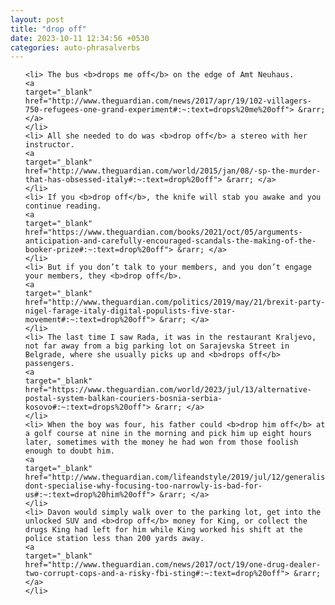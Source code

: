 ```yaml
---
layout: post
title: "drop off"
date: 2023-10-11 12:34:56 +0530
categories: auto-phrasalverbs
---
```

<ol>

    <li> The bus <b>drops me off</b> on the edge of Amt Neuhaus.
    <a 
    target="_blank" 
    href="http://www.theguardian.com/news/2017/apr/19/102-villagers-750-refugees-one-grand-experiment#:~:text=drops%20me%20off"> &rarr; </a>
    </li>
    <li> All she needed to do was <b>drop off</b> a stereo with her instructor.
    <a 
    target="_blank" 
    href="http://www.theguardian.com/world/2015/jan/08/-sp-the-murder-that-has-obsessed-italy#:~:text=drop%20off"> &rarr; </a>
    </li>
    <li> If you <b>drop off</b>, the knife will stab you awake and you continue reading.
    <a 
    target="_blank" 
    href="https://www.theguardian.com/books/2021/oct/05/arguments-anticipation-and-carefully-encouraged-scandals-the-making-of-the-booker-prize#:~:text=drop%20off"> &rarr; </a>
    </li>
    <li> But if you don’t talk to your members, and you don’t engage your members, they <b>drop off</b>.
    <a 
    target="_blank" 
    href="http://www.theguardian.com/politics/2019/may/21/brexit-party-nigel-farage-italy-digital-populists-five-star-movement#:~:text=drop%20off"> &rarr; </a>
    </li>
    <li> The last time I saw Rada, it was in the restaurant Kraljevo, not far away from a big parking lot on Sarajevska Street in Belgrade, where she usually picks up and <b>drops off</b> passengers.
    <a 
    target="_blank" 
    href="https://www.theguardian.com/world/2023/jul/13/alternative-postal-system-balkan-couriers-bosnia-serbia-kosovo#:~:text=drops%20off"> &rarr; </a>
    </li>
    <li> When the boy was four, his father could <b>drop him off</b> at a golf course at nine in the morning and pick him up eight hours later, sometimes with the money he had won from those foolish enough to doubt him.
    <a 
    target="_blank" 
    href="http://www.theguardian.com/lifeandstyle/2019/jul/12/generalise-dont-specialise-why-focusing-too-narrowly-is-bad-for-us#:~:text=drop%20him%20off"> &rarr; </a>
    </li>
    <li> Davon would simply walk over to the parking lot, get into the unlocked SUV and <b>drop off</b> money for King, or collect the drugs King had left for him while King worked his shift at the police station less than 200 yards away.
    <a 
    target="_blank" 
    href="http://www.theguardian.com/news/2017/oct/19/one-drug-dealer-two-corrupt-cops-and-a-risky-fbi-sting#:~:text=drop%20off"> &rarr; </a>
    </li>